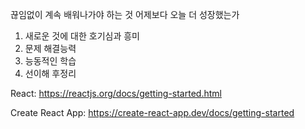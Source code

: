끊임없이 계속 배워나가야 하는 것
어제보다 오늘 더 성장했는가

1. 새로운 것에 대한 호기심과 흥미
2. 문제 해결능력
3. 능동적인 학습
4. 선이해 후정리

React: https://reactjs.org/docs/getting-started.html

Create React App: https://create-react-app.dev/docs/getting-started
